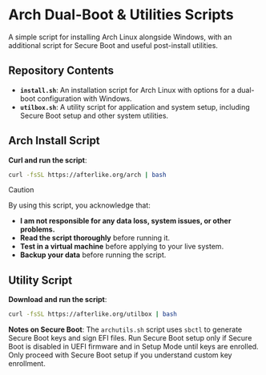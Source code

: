 # Arch Dual-Boot & Utilities Scripts

A simple script for installing Arch Linux alongside Windows, with an additional script for Secure Boot and useful post-install utilities.

## Repository Contents

- **`install.sh`**: An installation script for Arch Linux with options for a dual-boot configuration with Windows.
- **`utilbox.sh`**: A utility script for application and system setup, including Secure Boot setup and other system utilities.

## Arch Install Script

**Curl and run the script**:
  ```bash
  curl -fsSL https://afterlike.org/arch | bash
  ```

> [!CAUTION]
> By using this script, you acknowledge that:
>
> - **I am not responsible for any data loss, system issues, or other problems.**
> - **Read the script thoroughly** before running it.
> - **Test in a virtual machine** before applying to your live system.
> - **Backup your data** before running the script.

## Utility Script

**Download and run the script**:
  ```bash
  curl -fsSL https://afterlike.org/utilbox | bash
  ```

**Notes on Secure Boot**:
The `archutils.sh` script uses `sbctl` to generate Secure Boot keys and sign EFI files. Run Secure Boot setup only if Secure Boot is disabled in UEFI firmware and in Setup Mode until keys are enrolled. Only proceed with Secure Boot setup if you understand custom key enrollment.
